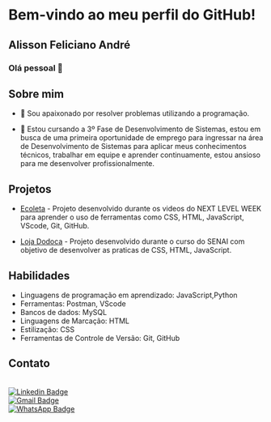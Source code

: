 # Bem-vindo ao meu perfil do GitHub!

## Alisson Feliciano André
### Olá pessoal 👋

## Sobre mim
- :purple_heart: Sou apaixonado por resolver problemas utilizando a programação. 

- :office: Estou cursando  a 3º Fase de Desenvolvimento de Sistemas, estou em busca de uma primeira oportunidade de emprego para ingressar na área de Desenvolvimento de Sistemas para aplicar meus conhecimentos técnicos, trabalhar em equipe e aprender continuamente, estou ansioso para me desenvolver profissionalmente.


## Projetos

- [Ecoleta](https://github.com/alissonfandre/next-level-week) - Projeto desenvolvido durante os videos do NEXT LEVEL WEEK para aprender o uso de ferramentas como CSS, HTML, JavaScript, VScode, Git, GitHub.

- [Loja Dodoca](https://github.com/alissonfandre/loja_dodoca) - Projeto desenvolvido durante o curso do SENAI com objetivo de desenvolver as praticas de CSS, HTML, JavaScript.

## Habilidades
- Linguagens de programação em aprendizado: JavaScript,Python
- Ferramentas: Postman, VScode
- Bancos de dados: MySQL
- Linguagens de Marcação: HTML
- Estilização: CSS
- Ferramentas de Controle de Versão: Git, GitHub

## Contato 

<br/> [![Linkedin Badge](https://img.shields.io/badge/LinkedIn-0077B5?style=for-the-badge&logo=linkedin&logoColor=white&link=https://www.linkedin.com/https://www.linkedin.com/in/alisson-feliciano-648b48259/)](https://www.linkedin.com/in/alisson-feliciano-648b48259/)
<br/> [![Gmail Badge](https://img.shields.io/badge/Gmail-D14836?style=for-the-badge&logo=gmail&logoColor=white&link=mailto:alissonfandre9@gmail.com)](mailto:alissonfandre9@gmail.com)
<br/> [![WhatsApp Badge](https://img.shields.io/badge/WhatsApp-25D366?style=for-the-badge&logo=whatsapp&logoColor=white&link=https://wa.me/48998434470)](https://wa.me/48998434470)


 
